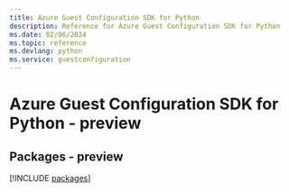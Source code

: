 ```yaml
---
title: Azure Guest Configuration SDK for Python
description: Reference for Azure Guest Configuration SDK for Python
ms.date: 02/06/2024
ms.topic: reference
ms.devlang: python
ms.service: guestconfiguration
---
```

# Azure Guest Configuration SDK for Python - preview
## Packages - preview
[!INCLUDE [packages](guest-configuration-index.md)]